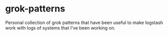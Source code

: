# grok-patterns

Personal collection of grok patterns that have been useful to make logstash work with logs of systems that I've been working on.
